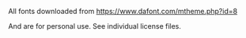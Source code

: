 All fonts downloaded from https://www.dafont.com/mtheme.php?id=8

And are for personal use. See individual license files.